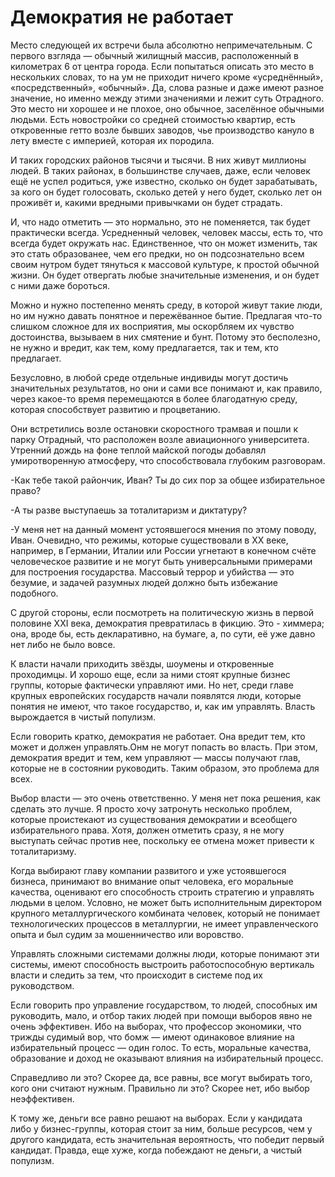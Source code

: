 # Демократия не работает

Место следующей их встречи была абсолютно непримечательным. С первого взгляда — обычный жилищный массив, расположенный в километрах 6 от центра города. Если попытаться описать это место в нескольких словах, то на ум не приходит ничего кроме «усреднённый», «посредственный», «обычный». Да, слова разные и даже имеют разное значение, но именно между этими значениями и лежит суть Отрадного. Это место ни хорошее и не плохое, оно обычное, заселённое обычными людьми. Есть новостройки со средней стоимостью квартир, есть откровенные гетто возле бывших заводов, чье производство кануло в лету вместе с империей, которая их породила.
	
И таких городских районов тысячи и тысячи. В них живут миллионы людей. В таких районах, в большинстве случаев, даже, если человек ещё не успел родиться, уже известно, сколько он будет зарабатывать, за кого он будет голосовать, сколько детей у него будет, сколько лет он проживёт и, какими вредными привычками он будет страдать.

И, что надо отметить — это нормально, это не поменяется, так будет практически всегда. Усредненный человек, человек массы, есть то, что всегда будет окружать нас. Единственное, что он может изменить, так это стать образованее, чем его предки, но он подсознательно всем своим нутром будет тянуться к массовой культуре, к простой обычной жизни. Он будет отвергать любые значительные изменения, и он будет с ними даже бороться. 

Можно и нужно постепенно менять среду, в которой живут такие люди, но им нужно давать понятное и пережёванное бытие. Предлагая что-то слишком сложное для их восприятия, мы оскорбляем их чувство достоинства, вызываем в них смятение и бунт. Потому это бесполезно, не нужно и вредит, как тем, кому предлагается, так и тем, кто предлагает.

Безусловно, в любой среде отдельные индивиды могут достичь значительных результатов, но они и сами все понимают и, как правило, через какое-то время  перемещаются в более благодатную среду, которая способствует развитию и процветанию.
	
Они встретились возле остановки скоростного трамвая и пошли к парку Отрадный, что расположен возле авиационного университета. Утренний дождь на фоне теплой майской погоды добавлял умиротворенную атмосферу, что способствовала глубоким разговорам.
	
-Как тебе такой райончик, Иван? Ты до сих пор за общее избирательное право?
	
-А ты разве выступаешь за тоталитаризм и диктатуру? 

-У меня нет на данный момент устоявшегося мнения по этому поводу, Иван. Очевидно, что режимы, которые существовали в XX веке, например, в Германии, Италии или России угнетают в конечном счёте человеческое развитие и не могут быть универсальными примерами для построения государства. Массовый террор и убийства — это безумие, и задачей разумных людей должно быть избежание подобного.
	
С другой стороны, если посмотреть на политическую жизнь в первой половине XXI века, демократия превратилась в фикцию. Это - химмера; она, вроде бы, есть декларативно, на бумаге, а, по сути, её уже давно нет либо не было вовсе.

К власти начали приходить звёзды, шоумены и откровенные проходимцы. И хорошо еще, если за ними стоят крупные бизнес группы, которые фактически управляют ими. Но нет, среди главе крупных европейских государств начали появлятся люди, которые понятия не имеют, что такое государство, и, как им управлять. Власть вырождается в чистый популизм.

Если говорить кратко, демократия не работает. Она вредит тем, кто может и должен управлять.Онм не могут попасть во власть. При этом, демократия вредит и тем, кем управляют — массы получают глав, которые не в состоянии руководить. Таким образом, это проблема для всех. 
	
Выбор власти — это очень ответственно. У меня нет пока решения, как сделать это лучше. Я просто хочу затронуть несколько проблем, которые проистекают из существования демократии и всеобщего избирательного права. Хотя, должен отметить сразу, я не могу выступать сейчас против нее, поскольку ее отмена может привести к тоталитаризму.
	
Когда выбирают главу компании развитого и уже устоявшегося бизнеса, принимают во внимание опыт человека, его моральные качества, оценивают его способность строить стратегию и управлять людьми в целом. Условно, не может быть исполнительным директором крупного металлургического комбината человек, который не понимает технологических процессов в металлургии, не имеет управленческого опыта и был судим за мошенничество или воровство. 
	
Управлять сложными системами должны люди, которые понимают эти системы, имеют способность выстроить работоспособную вертикаль власти и следить за тем, что происходит в системе под их руководством. 
	
Если говорить про управление государством, то людей, способных им руководить, мало, и отбор таких людей при помощи выборов явно не очень эффективен. Ибо на выборах, что профессор экономики, что трижды судимый вор, что бомж — имеют одинаковое влияние на избирательный процесс — один голос.  То есть, моральные качества, образование и доход  не оказывают влияния на избирательный процесс. 
	
Справедливо ли это? Скорее да, все равны, все могут выбирать того, кого они считают нужным. Правильно ли это? Скорее нет, ибо выбор неэффективен.
	
К тому же, деньги все равно решают на выборах.  Если у кандидата либо у бизнес-группы, которая стоит за ним, больше ресурсов, чем у другого кандидата, есть значительная вероятность, что победит первый кандидат. Правда, еще хуже, когда побеждают не деньги, а чистый популизм.
